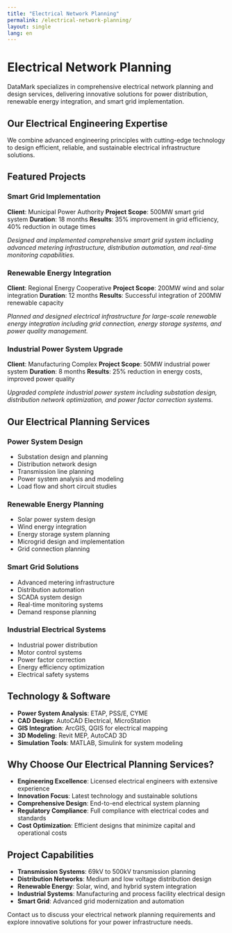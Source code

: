 ```yaml
---
title: "Electrical Network Planning"
permalink: /electrical-network-planning/
layout: single
lang: en
---
```


# Electrical Network Planning

DataMark specializes in comprehensive electrical network planning and design services, delivering innovative solutions for power distribution, renewable energy integration, and smart grid implementation.

## Our Electrical Engineering Expertise

We combine advanced engineering principles with cutting-edge technology to design efficient, reliable, and sustainable electrical infrastructure solutions.

## Featured Projects

### Smart Grid Implementation
**Client**: Municipal Power Authority
**Project Scope**: 500MW smart grid system
**Duration**: 18 months
**Results**: 35% improvement in grid efficiency, 40% reduction in outage times

*Designed and implemented comprehensive smart grid system including advanced metering infrastructure, distribution automation, and real-time monitoring capabilities.*

### Renewable Energy Integration
**Client**: Regional Energy Cooperative
**Project Scope**: 200MW wind and solar integration
**Duration**: 12 months
**Results**: Successful integration of 200MW renewable capacity

*Planned and designed electrical infrastructure for large-scale renewable energy integration including grid connection, energy storage systems, and power quality management.*

### Industrial Power System Upgrade
**Client**: Manufacturing Complex
**Project Scope**: 50MW industrial power system
**Duration**: 8 months
**Results**: 25% reduction in energy costs, improved power quality

*Upgraded complete industrial power system including substation design, distribution network optimization, and power factor correction systems.*

## Our Electrical Planning Services

### Power System Design
- Substation design and planning
- Distribution network design
- Transmission line planning
- Power system analysis and modeling
- Load flow and short circuit studies

### Renewable Energy Planning
- Solar power system design
- Wind energy integration
- Energy storage system planning
- Microgrid design and implementation
- Grid connection planning

### Smart Grid Solutions
- Advanced metering infrastructure
- Distribution automation
- SCADA system design
- Real-time monitoring systems
- Demand response planning

### Industrial Electrical Systems
- Industrial power distribution
- Motor control systems
- Power factor correction
- Energy efficiency optimization
- Electrical safety systems

## Technology & Software

- **Power System Analysis**: ETAP, PSS/E, CYME
- **CAD Design**: AutoCAD Electrical, MicroStation
- **GIS Integration**: ArcGIS, QGIS for electrical mapping
- **3D Modeling**: Revit MEP, AutoCAD 3D
- **Simulation Tools**: MATLAB, Simulink for system modeling

## Why Choose Our Electrical Planning Services?

- **Engineering Excellence**: Licensed electrical engineers with extensive experience
- **Innovation Focus**: Latest technology and sustainable solutions
- **Comprehensive Design**: End-to-end electrical system planning
- **Regulatory Compliance**: Full compliance with electrical codes and standards
- **Cost Optimization**: Efficient designs that minimize capital and operational costs

## Project Capabilities

- **Transmission Systems**: 69kV to 500kV transmission planning
- **Distribution Networks**: Medium and low voltage distribution design
- **Renewable Energy**: Solar, wind, and hybrid system integration
- **Industrial Systems**: Manufacturing and process facility electrical design
- **Smart Grid**: Advanced grid modernization and automation

Contact us to discuss your electrical network planning requirements and explore innovative solutions for your power infrastructure needs. 